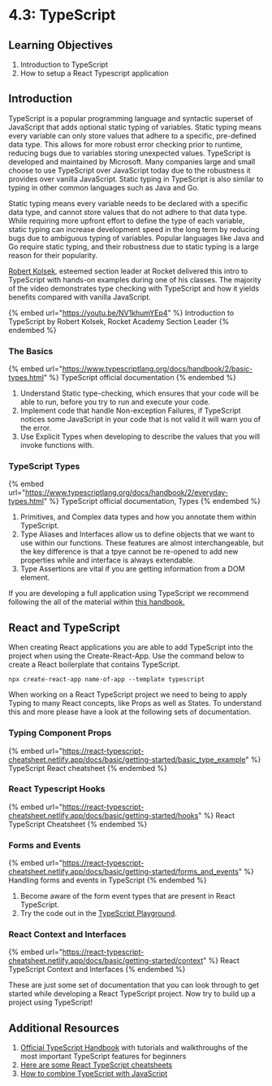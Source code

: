 # 4.3: TypeScript

## Learning Objectives

1. Introduction to TypeScript
2. How to setup a React Typescript application

## Introduction

TypeScript is a popular programming language and syntactic superset of JavaScript that adds optional static typing of variables. Static typing means every variable can only store values that adhere to a specific, pre-defined data type. This allows for more robust error checking prior to runtime, reducing bugs due to variables storing unexpected values. TypeScript is developed and maintained by Microsoft. Many companies large and small choose to use TypeScript over JavaScript today due to the robustness it provides over vanilla JavaScript. Static typing in TypeScript is also similar to typing in other common languages such as Java and Go.&#x20;

Static typing means every variable needs to be declared with a specific data type, and cannot store values that do not adhere to that data type. While requiring more upfront effort to define the type of each variable, static typing can increase development speed in the long term by reducing bugs due to ambiguous typing of variables. Popular languages like Java and Go require static typing, and their robustness due to static typing is a large reason for their popularity.

[Robert Kolsek](https://www.linkedin.com/in/robert-kolsek/), esteemed section leader at Rocket delivered this intro to TypeScript with hands-on examples during one of his classes. The majority of the video demonstrates type checking with TypeScript and how it yields benefits compared with vanilla JavaScript.

{% embed url="https://youtu.be/NV1khumYEp4" %}
Introduction to TypeScript by Robert Kolsek, Rocket Academy Section Leader
{% endembed %}

### The Basics

{% embed url="https://www.typescriptlang.org/docs/handbook/2/basic-types.html" %}
TypeScript official documentation &#x20;
{% endembed %}

1. Understand Static type-checking, which ensures that your code will be able to run, before you try to run and execute your code.
2. Implement code that handle Non-exception Failures, if TypeScript notices some JavaScript in your code that is not valid it will warn you of the error.
3. Use Explicit Types when developing to describe the values that you will invoke functions with.



### TypeScript Types

{% embed url="https://www.typescriptlang.org/docs/handbook/2/everyday-types.html" %}
TypeScript official documentation, Types
{% endembed %}

1. Primitives, and Complex data types and how you annotate them within TypeScript.
2. Type Aliases and Interfaces allow us to define objects that we want to use within our functions. These features are almost interchangeable, but the key difference is that a tpye cannot be re-opened to add new properties while and interface is always extendable. &#x20;
3. Type Assertions are vital if you are getting information from a DOM element.



If you are developing a full application using TypeScript we recommend following the all of the material within [this handbook.](https://www.typescriptlang.org/docs/handbook/intro.html)



## React and TypeScript

When creating React applications you are able to add TypeScript into the project when using the Create-React-App. Use the command below to create a React boilerplate that contains TypeScript.

```
npx create-react-app name-of-app --template typescript
```

When working on a React TypeScript project we need to being to apply Typing to many React concepts, like Props as well as States. To understand this and more please have a look at the following sets of documentation.&#x20;



### Typing Component Props

{% embed url="https://react-typescript-cheatsheet.netlify.app/docs/basic/getting-started/basic_type_example" %}
TypeScript React cheatsheet
{% endembed %}

### React Typescript Hooks

{% embed url="https://react-typescript-cheatsheet.netlify.app/docs/basic/getting-started/hooks" %}
React TypeScript Cheatsheet
{% endembed %}

### Forms and Events&#x20;

{% embed url="https://react-typescript-cheatsheet.netlify.app/docs/basic/getting-started/forms_and_events" %}
Handling forms and events in TypeScript
{% endembed %}

1. Become aware of the form event types that are present in React TypeScript.
2. Try the code out in the [TypeScript Playground](https://www.typescriptlang.org/play?#code/JYWwDg9gTgLgBAJQKYEMDG8BmUIjgcilQ3wFgAoCtCAOwGctoRlM4BeRYmAOgFc6kLABQBKClVoM4AMSbs4o9gD4FFOHAA8mJmrhFMbAN7aozJJgC+u2gGVeAIxDAYRoUgBcndDxsBPGjAAFkgwwGgAogBuSAEiynCGuupI3GBE0QEAIuYovAA2MKIA3Elw1PTwMChQAOYh8ilVtfUodHAwvmBIEKyN1XXwAGQJpckgKMB5noZwkSh5vB5wDFDANDVwFiXk6rtwYK10AO7QACbTs-OLnitrG1ulDzu75VJI45PyTQPc7xN53DmCyQRTgAHowe1Okg0ME0ABrOgAQlKr3gBzoxzOX36IVShxOUFOgKuIPBkI6XVhMMRKOe6ghcBCaG4rN0Fis5CUug0p2AkW59M0eRQ9iQeUFe3U4Q+U1GmjWYF4lWhbAARH9Jmq4DQUCAkOrNXltWDJbsNGCRWKJTywXyBTz7Wb1BoreLnbsAAoEs7ueUaRXKqFddUYrFE7W6-Whn0R8Eei1um3PC1Ox38hOBlUhtV0BxOGDaoGLdUAGQgGzWJrNqYzFAtJhAgpEQA).&#x20;

### React Context and Interfaces

{% embed url="https://react-typescript-cheatsheet.netlify.app/docs/basic/getting-started/context" %}
React TypeScript Context and Interfaces
{% endembed %}

These are just some set of documentation that you can look through to get started while developing a React TypeScript project. Now try to build up a project using TypeScript!



## Additional Resources

1. [Official TypeScript Handbook](https://www.typescriptlang.org/docs/handbook/intro.html) with tutorials and walkthroughs of the most important TypeScript features for beginners
2. [Here are some React TypeScript cheatsheets](https://github.com/typescript-cheatsheets/react#reacttypescript-cheatsheets)
3. [How to combine TypeScript with JavaScript ](https://www.typescriptlang.org/)
